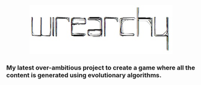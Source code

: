 <p align="center">
  <img src="wirearchy.jpg">
</p>

### My latest over-ambitious project to create a game where all the content is generated using evolutionary algorithms.

